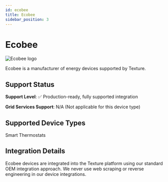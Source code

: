 ```yaml
---
id: ecobee
title: Ecobee
sidebar_position: 3
---
```


# Ecobee

<div style={{ textAlign: 'center', margin: '20px 0' }}>
  <img 
    src="https://device.cms.texture.energy/logo/%20Ecobee%20Vector%20Icon.svg" 
    alt="Ecobee logo" 
    style={{ maxWidth: '200px', maxHeight: '150px' }}
  />
</div>

Ecobee is a manufacturer of energy devices supported by Texture.



## Support Status

**Support Level**: ✅ Production-ready, fully supported integration

**Grid Services Support**: N/A (Not applicable for this device type)

## Supported Device Types

Smart Thermostats

## Integration Details

Ecobee devices are integrated into the Texture platform using our standard OEM integration approach. We never use web scraping or reverse engineering in our device integrations.




